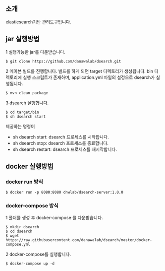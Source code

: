 ## 소개
elasticsearch기반 관리도구입니다. 


## jar 실행방법

1 실행가능한 jar를 다운받습니다.
```
$ git clone https://github.com/danawalab/dsearch.git
```

2 메이븐 빌드를 진행합니다. 빌드를 하게 되면 target 디렉토리가 생성됩니다.
bin 디렉토리에 실행 스크립트가 존재하며, application.yml 파일의 설정으로 dsearch가 실행됩니다.
```
$ mvn clean package
```

3 dsearch 실행합니다.

```
$ cd target/bin
$ sh dsearch start
```

제공하는 명령어
- sh dsearch start: dsearch 프로세스를 시작합니다.
- sh dsearch stop: dsearch 프로세스를 종료합니다.
- sh dsearch restart:  dsearch 프로세스를 재시작합니다.

## docker 실행방법

### docker run 방식

```
$ docker run -p 8080:8080 dnwlab/dsearch-server:1.0.0
```

### docker-compose 방식

1 폴더를 생성 후 docker-compose 를 다운받습니다.
```
$ mkdir dsearch
$ cd dsearch
$ wget https://raw.githubusercontent.com/danawalab/dsearch/master/docker-compose.yml
```

2 docker-compose를 실행합니다.
```
$ docker-compose up -d
```
